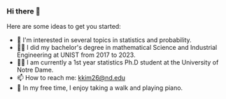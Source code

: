 
### Hi there 👋

Here are some ideas to get you started:

- 🔭 I'm interested in several topics in statistics and probability.
- 👨‍🎓 I did my bachelor's degree in mathematical Science and Industrial Engineering at UNIST from 2017 to 2023.
- 🙋‍♂️ I am currently a 1st year statistics Ph.D student at the University of Notre Dame.
- 📫 How to reach me: kkim26@nd.edu
- 🎹 In my free time, I enjoy taking a walk and playing piano.
